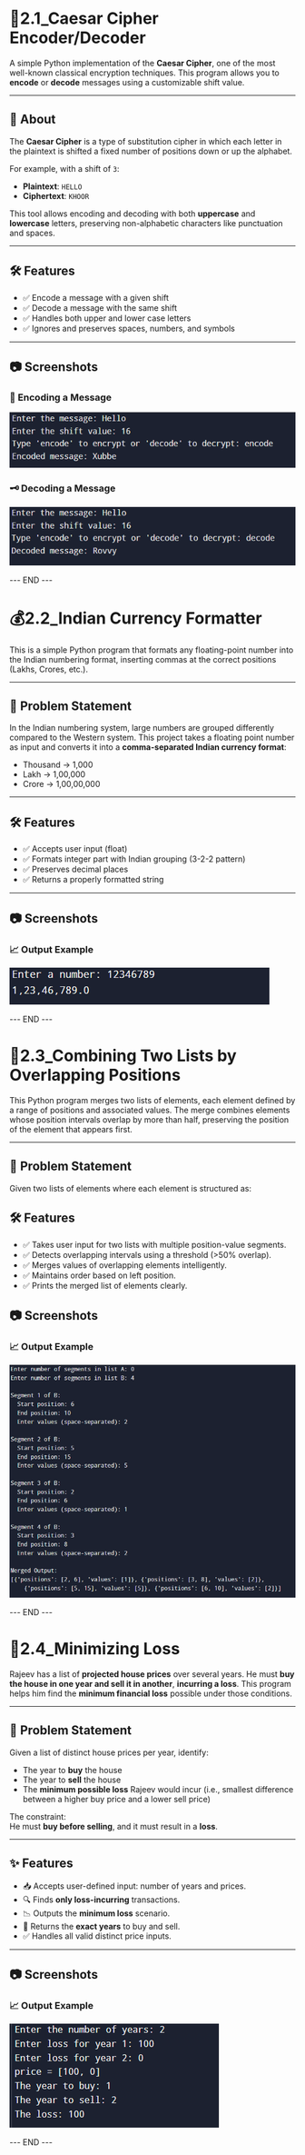 # 🔐2.1_Caesar Cipher Encoder/Decoder

A simple Python implementation of the **Caesar Cipher**, one of the most well-known classical encryption techniques. This program allows you to **encode** or **decode** messages using a customizable shift value.

---

## 📜 About

The **Caesar Cipher** is a type of substitution cipher in which each letter in the plaintext is shifted a fixed number of positions down or up the alphabet.

For example, with a shift of `3`:
- **Plaintext**: `HELLO`
- **Ciphertext**: `KHOOR`

This tool allows encoding and decoding with both **uppercase** and **lowercase** letters, preserving non-alphabetic characters like punctuation and spaces.

---

## 🛠️ Features

- ✅ Encode a message with a given shift
- ✅ Decode a message with the same shift
- ✅ Handles both upper and lower case letters
- ✅ Ignores and preserves spaces, numbers, and symbols

---

## 📷 Screenshots

### 🧾 Encoding a Message
![Encoding Example](screenshots/encode.png)

### 🗝️ Decoding a Message
![Decoding Example](screenshots/decode.png)

---  END  ---

# 💰2.2_Indian Currency Formatter

This is a simple Python program that formats any floating-point number into the Indian numbering format, inserting commas at the correct positions (Lakhs, Crores, etc.).

---

## 📜 Problem Statement

In the Indian numbering system, large numbers are grouped differently compared to the Western system. This project takes a floating point number as input and converts it into a **comma-separated Indian currency format**:

- Thousand → 1,000  
- Lakh → 1,00,000  
- Crore → 1,00,00,000  

---

## 🛠️ Features

- ✅ Accepts user input (float)
- ✅ Formats integer part with Indian grouping (3-2-2 pattern)
- ✅ Preserves decimal places
- ✅ Returns a properly formatted string

---

## 📷 Screenshots

### 📈 Output Example
![Output Screenshot](screenshots/output.png)

---  END ---

# 🔗2.3_Combining Two Lists by Overlapping Positions

This Python program merges two lists of elements, each element defined by a range of positions and associated values. The merge combines elements whose position intervals overlap by more than half, preserving the position of the element that appears first.

---

## 📜 Problem Statement

Given two lists of elements where each element is structured as:

## 🛠️ Features

- ✅ Takes user input for two lists with multiple position-value segments.
- ✅ Detects overlapping intervals using a threshold (>50% overlap).
- ✅ Merges values of overlapping elements intelligently.
- ✅ Maintains order based on left position.
- ✅ Prints the merged list of elements clearly.

## 📷 Screenshots

### 📈 Output Example
![Output Screenshot](screenshots/output1.png)

---  END  ---

# 💸2.4_Minimizing Loss

Rajeev has a list of **projected house prices** over several years. He must **buy the house in one year and sell it in another**, **incurring a loss**. This program helps him find the **minimum financial loss** possible under those conditions.

---

## 🧠 Problem Statement

Given a list of distinct house prices per year, identify:
- The year to **buy** the house
- The year to **sell** the house
- The **minimum possible loss** Rajeev would incur (i.e., smallest difference between a higher buy price and a lower sell price)

The constraint:  
He must **buy before selling**, and it must result in a **loss**.

---

## ✨ Features

- 📥 Accepts user-defined input: number of years and prices.
- 🔍 Finds **only loss-incurring** transactions.
- 📉 Outputs the **minimum loss** scenario.
- 📅 Returns the **exact years** to buy and sell.
- ✅ Handles all valid distinct price inputs.

---

## 📷 Screenshots

### 📈 Output Example
![Output Screenshot](screenshots/output2.png)

---  END  ---


